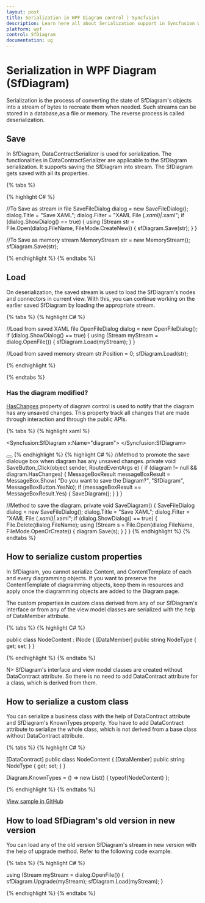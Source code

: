 ```yaml
---
layout: post
title: Serialization in WPF Diagram control | Syncfusion
description: Learn here all about Serialization support in Syncfusion WPF Diagram (SfDiagram) control, its elements and more.
platform: wpf
control: SfDiagram
documentation: ug
---
```


# Serialization in WPF Diagram (SfDiagram)

Serialization is the process of converting the state of SfDiagram's objects into a stream of bytes to recreate them when needed. Such streams can be stored in a database,as a file or memory. The reverse process is called deserialization.

## Save

In SfDiagram, DataContractSerializer is used for serialization. The functionalities in DataContractSerializer are applicable to the SfDiagram serialization. It supports saving the SfDiagram into stream. The SfDiagram gets saved with all its properties. 

{% tabs %}

{% highlight C# %}

//To Save as stream in file
SaveFileDialog dialog = new SaveFileDialog();
dialog.Title = "Save XAML";
dialog.Filter = "XAML File (*.xaml)|*.xaml";
if (dialog.ShowDialog() == true)
{
    using (Stream str = File.Open(dialog.FileName, FileMode.CreateNew))
    {
        sfDiagram.Save(str);
    }
}

//To Save as memory stream
MemoryStream str = new MemoryStream();
sfDiagram.Save(str);  

{% endhighlight %}
{% endtabs %}

## Load

On deserialization, the saved stream is used to load the SfDiagram's nodes and connectors in current view. With this, you can continue working on the earlier saved SfDiagram by loading the appropriate stream.

{% tabs %}
{% highlight C# %}

//Load from saved XAML file
OpenFileDialog dialog = new OpenFileDialog();
if (dialog.ShowDialog() == true)
{
    using (Stream myStream = dialog.OpenFile())
    {
        sfDiagram.Load(myStream);
    }
}

//Load from saved memory stream
str.Position = 0;
sfDiagram.Load(str);

{% endhighlight %}

{% endtabs %}

### Has the diagram modified?

[HasChanges](https://help.syncfusion.com/cr/wpf/Syncfusion.UI.Xaml.Diagram.DiagramViewModel.html#Syncfusion_UI_Xaml_Diagram_DiagramViewModel_HasChanges) property of diagram control is used to notify that the diagram has any unsaved changes. This property track all changes that are made through interaction and through the public APIs.

{% tabs %}
{% highlight xaml %}
<!--Initialize the diagram-->
<Syncfusion:SfDiagram x:Name="diagram">
</Syncfusion:SfDiagram>
<!--Initialize the button to save the diagram-->
<Button x:Name="SaveButton" Content="Save" Click="SaveButton_Click">
</Button>
{% endhighlight %}
{% highlight C# %}
//Method to promote the save dialouge box when diagram has any unsaved changes.
private void SaveButton_Click(object sender, RoutedEventArgs e)
{
    if (diagram != null && diagram.HasChanges)
    {
        MessageBoxResult messageBoxResult = MessageBox.Show(
                            "Do you want to save the Diagram?",
                            "SfDiagram",
                            MessageBoxButton.YesNo);
        if (messageBoxResult == MessageBoxResult.Yes)
        {
            SaveDiagram();
        }
    }
}

//Method to save the diagram.
private void SaveDiagram()
{
    SaveFileDialog dialog = new SaveFileDialog();
    dialog.Title = "Save XAML";
    dialog.Filter = "XAML File (*.xaml)|*.xaml";
    if (dialog.ShowDialog() == true)
    {
        File.Delete(dialog.FileName);
        using (Stream s = File.Open(dialog.FileName, FileMode.OpenOrCreate))
        {
            diagram.Save(s);
        }
    }
}
{% endhighlight %}
{% endtabs %}

## How to serialize custom properties 

In SfDiagram, you cannot serialize Content, and ContentTemplate of each and every diagramming objects. If you want to preserve the ContentTemplate of diagramming objects, keep them in resources and apply once the diagramming objects are added to the Diagram page.  

The custom properties in custom class derived from any of our SfDiagram's interface or from any of the view model classes are serialized with the help of DataMember attribute.

{% tabs %}
{% highlight C# %}

public class NodeContent : INode
{
    [DataMember]
    public string NodeType
    {
        get;
        set;
    }
}

{% endhighlight %}
{% endtabs %}

N> SfDiagram's interface and view model classes are created without DataContract attribute. So there is no need to add DataContract attribute for a class, which is derived from them.

## How to serialize a custom class 

You can serialize a business class with the help of DataContract attribute and SfDiagram's KnownTypes property. You have to add DataContract attribute to serialize the whole class, which is not derived from a base class without DataContract attribute.

{% tabs %}
{% highlight C# %}

[DataContract]
public class NodeContent
{
    [DataMember]
    public string NodeType
    {
        get;
        set;
    }
}

Diagram.KnownTypes = () => new List<Type>()
{
    typeof(NodeContent)
};

{% endhighlight %}
{% endtabs %}

[View sample in GitHub](https://github.com/SyncfusionExamples/WPF-Diagram-Examples/tree/master/Samples/Serialization)

## How to load SfDiagram's old version in new version 

You can load any of the old version SfDiagram's stream in new version with the help of upgrade method. Refer to the following code example.

{% tabs %}
{% highlight C# %}

using (Stream myStream = dialog.OpenFile())
{
    sfDiagram.Upgrade(myStream);
    sfDiagram.Load(myStream);
}

{% endhighlight %}
{% endtabs %}
